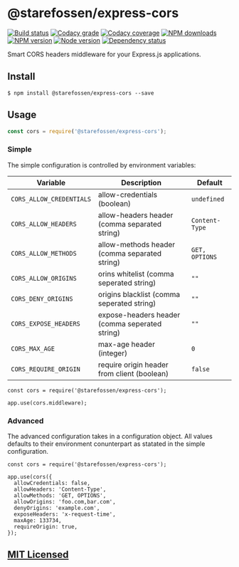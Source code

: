 # @starefossen/express-cors

[![Build status](https://app.wercker.com/status/82a3fcc4a07532a3dff7f71c17996d1a/s "wercker status")](https://app.wercker.com/project/bykey/82a3fcc4a07532a3dff7f71c17996d1a)
[![Codacy grade](https://img.shields.io/codacy/grade/2a40f5c2df884985872e4d0a0c9ce60b.svg "Codacy")](https://www.codacy.com/app/starefossen/node-express-cors)
[![Codacy coverage](https://img.shields.io/codacy/coverage/2a40f5c2df884985872e4d0a0c9ce60b.svg "Codacy")](https://www.codacy.com/app/starefossen/node-express-cors)
[![NPM downloads](https://img.shields.io/npm/dm/@starefossen/express-cors.svg "NPM downloads")](https://www.npmjs.com/package/@starefossen/express-cors)
[![NPM version](https://img.shields.io/npm/v/@starefossen/express-cors.svg "NPM version")](https://www.npmjs.com/package/@starefossen/express-cors)
[![Node version](https://img.shields.io/node/v/@starefossen/express-cors.svg "Node version")](https://www.npmjs.com/package/@starefossen/express-cors)
[![Dependency status](https://img.shields.io/david/Starefossen/node-@starefossen/express-cors.svg "Dependency status")](https://david-dm.org/Starefossen/node-@starefossen/express-cors)

Smart CORS headers middleware for your Express.js applications.

## Install

```
$ npm install @starefossen/express-cors --save
```

## Usage

```js
const cors = require('@starefossen/express-cors');
```

### Simple

The simple configuration is controlled by environment variables:

| Variable | Description | Default |
|----------|-------------|---------|
| `CORS_ALLOW_CREDENTIALS` | allow-credentials (boolean) | `undefined` |
| `CORS_ALLOW_HEADERS` | allow-headers header (comma separated string) | `Content-Type` |
| `CORS_ALLOW_METHODS` | allow-methods header (comma separated string) | `GET, OPTIONS` |
| `CORS_ALLOW_ORIGINS` | orins whitelist (comma seperated string) | `""` |
| `CORS_DENY_ORIGINS` | origins blacklist (comma seperated string) | `""` |
| `CORS_EXPOSE_HEADERS` | expose-headers header (comma seperated string) | `""` |
| `CORS_MAX_AGE` | max-age header (integer) | `0` |
| `CORS_REQUIRE_ORIGIN` | require origin header from client (boolean) | `false` |

```
const cors = require('@starefossen/express-cors');

app.use(cors.middleware);
```

### Advanced

The advanced configuration takes in a configuration object. All values defaults
to their environment conunterpart as statated in the simple configuration.

```
const cors = require('@starefossen/express-cors');

app.use(cors({
  allowCredentials: false,
  allowHeaders: 'Content-Type',
  allowMethods: 'GET, OPTIONS',
  allowOrigins: 'foo.com,bar.com',
  denyOrigins: 'example.com',
  exposeHeaders: 'x-request-time',
  maxAge: 133734,
  requireOrigin: true,
});
```

## [MIT Licensed](https://github.com/Starefossen/node-express-cors/blob/master/LICENSE)

